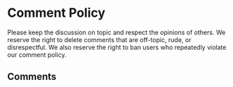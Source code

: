 # Comment Policy

Please keep the discussion on topic and respect the opinions of others. We reserve the right to delete comments that
are off-topic, rude, or disrespectful. We also reserve the right to ban users who repeatedly violate our comment policy.

## Comments

<script
   type="text/javascript"
   src="https://utteranc.es/client.js"
   async="async"
   repo="haiiliin/abqpy"
   issue-term="pathname"
   theme="github-light"
   label="💬 comment"
   crossorigin="anonymous"
/>
